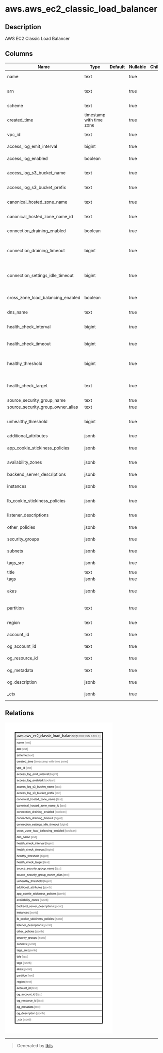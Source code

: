 # aws.aws_ec2_classic_load_balancer

## Description

AWS EC2 Classic Load Balancer

## Columns

| Name | Type | Default | Nullable | Children | Parents | Comment |
| ---- | ---- | ------- | -------- | -------- | ------- | ------- |
| name | text |  | true |  |  | The friendly name of the Load Balancer. |
| arn | text |  | true |  |  | The Amazon Resource Name (ARN) specifying the classic load balancer. |
| scheme | text |  | true |  |  | The load balancing scheme of load balancer. |
| created_time | timestamp with time zone |  | true |  |  | The date and time the load balancer was created. |
| vpc_id | text |  | true |  |  | The ID of the VPC for the load balancer. |
| access_log_emit_interval | bigint |  | true |  |  | The interval for publishing the access logs. |
| access_log_enabled | boolean |  | true |  |  | Specifies whether access logs are enabled for the load balancer. |
| access_log_s3_bucket_name | text |  | true |  |  | The name of the Amazon S3 bucket where the access logs are stored. |
| access_log_s3_bucket_prefix | text |  | true |  |  | The logical hierarchy you created for your Amazon S3 bucket. |
| canonical_hosted_zone_name | text |  | true |  |  | The name of the Amazon Route 53 hosted zone for the load balancer. |
| canonical_hosted_zone_name_id | text |  | true |  |  | The ID of the Amazon Route 53 hosted zone for the load balancer. |
| connection_draining_enabled | boolean |  | true |  |  | Specifies whether connection draining is enabled for the load balancer. |
| connection_draining_timeout | bigint |  | true |  |  | The maximum time, in seconds, to keep the existing connections open before deregistering the instances. |
| connection_settings_idle_timeout | bigint |  | true |  |  | The time, in seconds, that the connection is allowed to be idle (no data has been sent over the connection) before it is closed by the load balancer. |
| cross_zone_load_balancing_enabled | boolean |  | true |  |  | Specifies whether cross-zone load balancing is enabled for the load balancer. |
| dns_name | text |  | true |  |  | The DNS name of the load balancer. |
| health_check_interval | bigint |  | true |  |  | The approximate interval, in seconds, between health checks of an individual instance. |
| health_check_timeout | bigint |  | true |  |  | The amount of time, in seconds, during which no response means a failed health check. |
| healthy_threshold | bigint |  | true |  |  | The number of consecutive health checks successes required before moving the instance to the Healthy state. |
| health_check_target | text |  | true |  |  | The instance being checked. The protocol is either TCP, HTTP, HTTPS, or SSL. The range of valid ports is one (1) through 65535. |
| source_security_group_name | text |  | true |  |  | The name of the security group. |
| source_security_group_owner_alias | text |  | true |  |  | The owner of the security group. |
| unhealthy_threshold | bigint |  | true |  |  | The number of consecutive health check failures required before moving the instance to the Unhealthy state. |
| additional_attributes | jsonb |  | true |  |  | A list of additional attributes. |
| app_cookie_stickiness_policies | jsonb |  | true |  |  | A list of the stickiness policies created using CreateAppCookieStickinessPolicy. |
| availability_zones | jsonb |  | true |  |  | A list of the Availability Zones for the load balancer. |
| backend_server_descriptions | jsonb |  | true |  |  | A list of information about your EC2 instances. |
| instances | jsonb |  | true |  |  | A list of the IDs of the instances for the load balancer. |
| lb_cookie_stickiness_policies | jsonb |  | true |  |  | A list of the stickiness policies created using CreateLBCookieStickinessPolicy. |
| listener_descriptions | jsonb |  | true |  |  | A list of the listeners for the load balancer |
| other_policies | jsonb |  | true |  |  | A list of policies other than the stickiness policies. |
| security_groups | jsonb |  | true |  |  | A list of the security groups for the load balancer. |
| subnets | jsonb |  | true |  |  | A list of the IDs of the subnets for the load balancer. |
| tags_src | jsonb |  | true |  |  | A list of tags attached to the load balancer. |
| title | text |  | true |  |  | Title of the resource. |
| tags | jsonb |  | true |  |  | A map of tags for the resource. |
| akas | jsonb |  | true |  |  | Array of globally unique identifier strings (also known as) for the resource. |
| partition | text |  | true |  |  | The AWS partition in which the resource is located (aws, aws-cn, or aws-us-gov). |
| region | text |  | true |  |  | The AWS Region in which the resource is located. |
| account_id | text |  | true |  |  | The AWS Account ID in which the resource is located. |
| og_account_id | text |  | true |  |  | The Platform Account ID in which the resource is located. |
| og_resource_id | text |  | true |  |  | The unique ID of the resource in opengovernance. |
| og_metadata | text |  | true |  |  | Platform Metadata of the AWS resource. |
| og_description | jsonb |  | true |  |  | The full model description of the resource |
| _ctx | jsonb |  | true |  |  | Steampipe context in JSON form, e.g. connection_name. |

## Relations

![er](aws.aws_ec2_classic_load_balancer.svg)

---

> Generated by [tbls](https://github.com/k1LoW/tbls)
